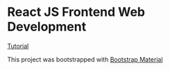 # React JS Frontend Web Development

[Tutorial](https://www.udemy.com/course/react-tutorial/)

This project was bootstrapped with [Bootstrap Material](https://mdbootstrap.com/docs/standard/getting-started/installation/)


